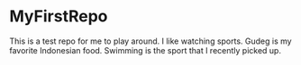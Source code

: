 # MyFirstRepo
This is a test repo for me to play around.
I like watching sports.  Gudeg is my favorite Indonesian food.
Swimming is the sport that I recently picked up.
